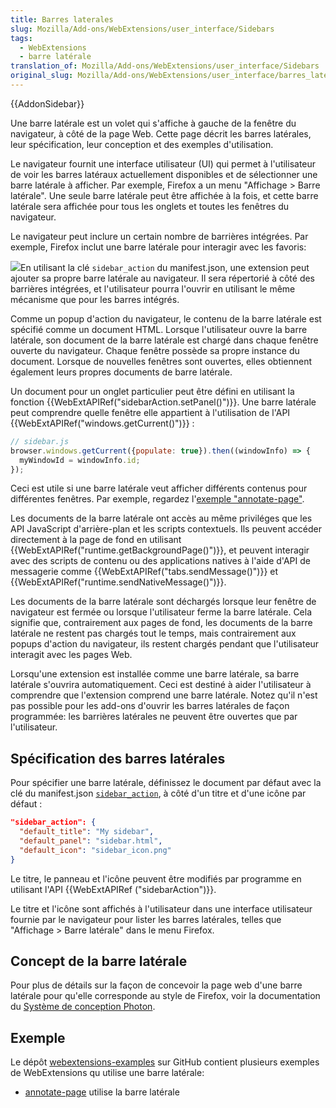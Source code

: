 ```yaml
---
title: Barres laterales
slug: Mozilla/Add-ons/WebExtensions/user_interface/Sidebars
tags:
  - WebExtensions
  - barre latérale
translation_of: Mozilla/Add-ons/WebExtensions/user_interface/Sidebars
original_slug: Mozilla/Add-ons/WebExtensions/user_interface/barres_laterales
---
```


{{AddonSidebar}}

Une barre latérale est un volet qui s'affiche à gauche de la fenêtre du navigateur, à côté de la page Web. Cette page décrit les barres latérales, leur spécification, leur conception et des exemples d'utilisation.

Le navigateur fournit une interface utilisateur (UI) qui permet à l'utilisateur de voir les barres latéraux actuellement disponibles et de sélectionner une barre latérale à afficher. Par exemple, Firefox a un menu "Affichage > Barre latérale". Une seule barre latérale peut être affichée à la fois, et cette barre latérale sera affichée pour tous les onglets et toutes les fenêtres du navigateur.

Le navigateur peut inclure un certain nombre de barrières intégrées. Par exemple, Firefox inclut une barre latérale pour interagir avec les favoris:

![](bookmarks-sidebar.png)En utilisant la clé `sidebar_action` du manifest.json, une extension peut ajouter sa propre barre latérale au navigateur. Il sera répertorié à côté des barrières intégrées, et l'utilisateur pourra l'ouvrir en utilisant le même mécanisme que pour les barres intégrés.

Comme un popup d'action du navigateur, le contenu de la barre latérale est spécifié comme un document HTML. Lorsque l'utilisateur ouvre la barre latérale, son document de la barre latérale est chargé dans chaque fenêtre ouverte du navigateur. Chaque fenêtre possède sa propre instance du document. Lorsque de nouvelles fenêtres sont ouvertes, elles obtiennent également leurs propres documents de barre latérale.

Un document pour un onglet particulier peut être défini en utilisant la fonction {{WebExtAPIRef("sidebarAction.setPanel()")}}. Une barre latérale peut comprendre quelle fenêtre elle appartient à l'utilisation de l'API  {{WebExtAPIRef("windows.getCurrent()")}} :

```js
// sidebar.js
browser.windows.getCurrent({populate: true}).then((windowInfo) => {
  myWindowId = windowInfo.id;
});
```

Ceci est utile si une barre latérale veut afficher différents contenus pour différentes fenêtres. Par exemple, regardez l'[exemple "annotate-page"](https://github.com/mdn/webextensions-examples/tree/master/annotate-page).

Les documents de la barre latérale ont accès au même priviléges que les API JavaScript d'arrière-plan et les scripts contextuels. Ils peuvent accéder directement à la page de fond en utilisant {{WebExtAPIRef("runtime.getBackgroundPage()")}}, et peuvent interagir avec des scripts de contenu ou des applications natives à l'aide d'API de messagerie comme {{WebExtAPIRef("tabs.sendMessage()")}} et  {{WebExtAPIRef("runtime.sendNativeMessage()")}}.

Les documents de la barre latérale sont déchargés lorsque leur fenêtre de navigateur est fermée ou lorsque l'utilisateur ferme la barre latérale. Cela signifie que, contrairement aux pages de fond, les documents de la barre latérale ne restent pas chargés tout le temps, mais contrairement aux popups d'action du navigateur, ils restent chargés pendant que l'utilisateur interagit avec les pages Web.

Lorsqu'une extension est installée comme une barre latérale, sa barre latérale s'ouvrira automatiquement. Ceci est destiné à aider l'utilisateur à comprendre que l'extension comprend une barre latérale. Notez qu'il n'est pas possible pour les add-ons d'ouvrir les barres latérales de façon programmée: les barrières latérales ne peuvent être ouvertes que par l'utilisateur.

## Spécification des barres latérales

Pour spécifier une barre latérale, définissez le document par défaut avec la clé du manifest.json  [`sidebar_action`](/fr/Add-ons/WebExtensions/manifest.json/sidebar_action), à côté d'un titre et d'une icône par défaut :

```json
"sidebar_action": {
  "default_title": "My sidebar",
  "default_panel": "sidebar.html",
  "default_icon": "sidebar_icon.png"
}
```

Le titre, le panneau et l'icône peuvent être modifiés par programme en utilisant l'API {{WebExtAPIRef ("sidebarAction")}}.

Le titre et l'icône sont affichés à l'utilisateur dans une interface utilisateur fournie par le navigateur pour lister les barres latérales, telles que "Affichage > Barre latérale" dans le menu Firefox.

## Concept de la barre latérale

Pour plus de détails sur la façon de concevoir la page web d'une barre latérale pour qu'elle corresponde au style de Firefox, voir la documentation du [Système de conception Photon](https://design.firefox.com/photon/index.html).

## Exemple

Le dépôt [webextensions-examples](https://github.com/mdn/webextensions-examples) sur GitHub contient plusieurs exemples de WebExtensions qu utilise une barre latérale:

- [annotate-page](https://github.com/mdn/webextensions-examples/tree/master/annotate-page) utilise la barre latérale
